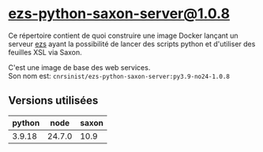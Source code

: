 # ezs-python-saxon-server@1.0.8

Ce répertoire contient de quoi construire une image Docker lançant un serveur
[ezs](https://github.com/Inist-CNRS/ezs) ayant la possibilité de lancer des
scripts python et d'utiliser des feuilles XSL via Saxon.

C'est une image de base des web services.  
Son nom est: `cnrsinist/ezs-python-saxon-server:py3.9-no24-1.0.8`

## Versions utilisées

| python | node   | saxon |
| ------ | ------ | ----- |
| 3.9.18 | 24.7.0 | 10.9  |
